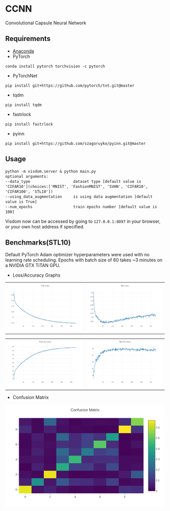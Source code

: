 # CCNN
Convolutional Capsule Neural Network

## Requirements
* [Anaconda](https://www.anaconda.com/download/)
* PyTorch
```
conda install pytorch torchvision -c pytorch
```
* PyTorchNet
```
pip install git+https://github.com/pytorch/tnt.git@master
```
* tqdm
```
pip install tqdm
```
* fastrlock
```
pip install fastrlock
```
* pyinn
```
pip install git+https://github.com/szagoruyko/pyinn.git@master
```

## Usage
```
python -m visdom.server & python main.py
optional arguments:
--data_type                   dataset type [default value is 'CIFAR10'](choices:['MNIST', 'FashionMNIST', 'SVHN', 'CIFAR10', 'CIFAR100', 'STL10'])
--using_data_augmentation     is using data augmentation [default value is True]
--num_epochs                  train epochs number [default value is 100]
```
Visdom now can be accessed by going to `127.0.0.1:8097` in your browser, or your own host address if specified.

## Benchmarks(STL10)

Default PyTorch Adam optimizer hyperparameters were used with no learning 
rate scheduling. Epochs with batch size of 60 takes ~3 minutes on a NVIDIA GTX TiTAN GPU.

- Loss/Accuracy Graphs
<table>
  <tr>
    <td>
     <img src="results/train_loss.png"/>
    </td>
    <td>
     <img src="results/test_loss.png"/>
    </td>
  </tr>
</table>
<table>
  <tr>
    <td>
     <img src="results/train_acc.png"/>
    </td>
    <td>
     <img src="results/test_acc.png"/>
    </td>
  </tr>
</table>

- Confusion Matrix
<img src="results/confusion_matrix.png"/> 
